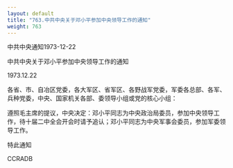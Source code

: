 ```yaml
---
layout: default
title: "763.中共中央关于邓小平参加中央领导工作的通知"
weight: 763
---
```


中共中央通知1973-12-22

中共中央关于邓小平参加中央领导工作的通知

1973.12.22

各省、市、自冶区党委，各大军区、省军区、各野战军党委，军委各总部、各军、兵种党委，中央、国家机关各部、委领导小组或党的核心小组：

遵照毛主席的提议，中央决定：邓小平同志为中央政治局委员，参加中央领导工作，待十届二中全会开会时请予追认；邓小平同志为中央军事会委员，参加军委领导工作。

特此通知

CCRADB

